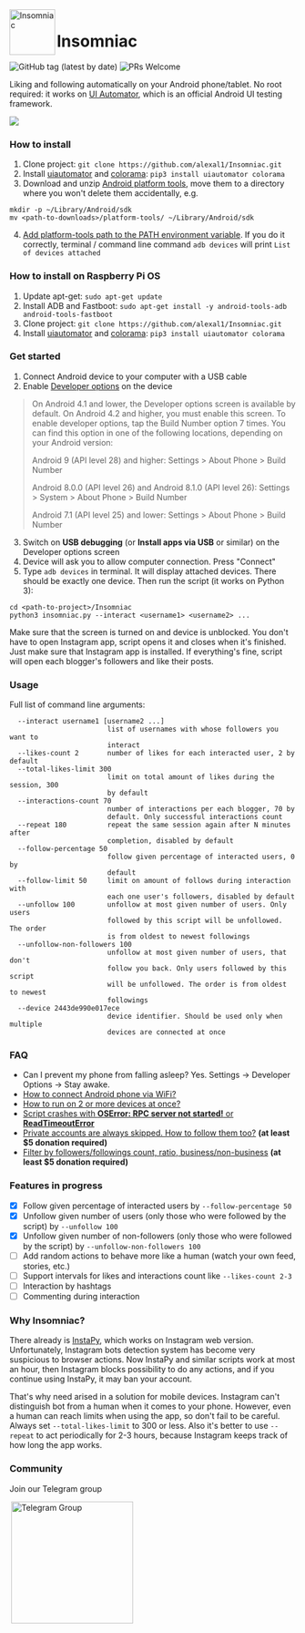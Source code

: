 <img align="left" width="80" height="80" src="https://raw.githubusercontent.com/alexal1/Insomniac/master/res/icon.jpg" alt="Insomniac">

# Insomniac
![GitHub tag (latest by date)](https://img.shields.io/github/v/tag/alexal1/Insomniac?label=latest%20version)
![PRs Welcome](https://img.shields.io/badge/PRs-welcome-brightgreen.svg?style=flat)

Liking and following automatically on your Android phone/tablet. No root required: it works on [UI Automator](https://developer.android.com/training/testing/ui-automator), which is an official Android UI testing framework.

<img src="https://raw.githubusercontent.com/alexal1/Insomniac/master/res/demo.gif">

### How to install
1. Clone project: `git clone https://github.com/alexal1/Insomniac.git`
2. Install [uiautomator](https://github.com/xiaocong/uiautomator) and [colorama](https://pypi.org/project/colorama/): `pip3 install uiautomator colorama`
3. Download and unzip [Android platform tools](https://developer.android.com/studio/releases/platform-tools), move them to a directory where you won't delete them accidentally, e.g.
```
mkdir -p ~/Library/Android/sdk
mv <path-to-downloads>/platform-tools/ ~/Library/Android/sdk
```
4. [Add platform-tools path to the PATH environment variable](https://github.com/alexal1/Insomniac/wiki/Adding-platform-tools-to-the-PATH-environment-variable). If you do it correctly, terminal / command line command `adb devices` will print `List of devices attached`

### How to install on Raspberry Pi OS
1. Update apt-get: `sudo apt-get update`
2. Install ADB and Fastboot: `sudo apt-get install -y android-tools-adb android-tools-fastboot`
3. Clone project: `git clone https://github.com/alexal1/Insomniac.git`
4. Install [uiautomator](https://github.com/xiaocong/uiautomator) and [colorama](https://pypi.org/project/colorama/): `pip3 install uiautomator colorama`

### Get started
1. Connect Android device to your computer with a USB cable
2. Enable [Developer options](https://developer.android.com/studio/debug/dev-options#enable) on the device
>On Android 4.1 and lower, the Developer options screen is available by default. On Android 4.2 and higher, you must enable this screen. To enable developer options, tap the Build Number option 7 times. You can find this option in one of the following locations, depending on your Android version:
>
> Android 9 (API level 28) and higher: Settings > About Phone > Build Number
>
> Android 8.0.0 (API level 26) and Android 8.1.0 (API level 26): Settings > System > About Phone > Build Number
>
> Android 7.1 (API level 25) and lower: Settings > About Phone > Build Number
3. Switch on **USB debugging** (or **Install apps via USB** or similar) on the Developer options screen
4. Device will ask you to allow computer connection. Press "Connect"
5. Type `adb devices` in terminal. It will display attached devices. There should be exactly one device. Then run the script (it works on Python 3):
```
cd <path-to-project>/Insomniac
python3 insomniac.py --interact <username1> <username2> ...
```
Make sure that the screen is turned on and device is unblocked. You don't have to open Instagram app, script opens it and closes when it's finished. Just make sure that Instagram app is installed. If everything's fine, script will open each blogger's followers and like their posts.

### Usage
Full list of command line arguments:
```
  --interact username1 [username2 ...]
                        list of usernames with whose followers you want to
                        interact
  --likes-count 2       number of likes for each interacted user, 2 by default
  --total-likes-limit 300
                        limit on total amount of likes during the session, 300
                        by default
  --interactions-count 70
                        number of interactions per each blogger, 70 by
                        default. Only successful interactions count
  --repeat 180          repeat the same session again after N minutes after
                        completion, disabled by default
  --follow-percentage 50
                        follow given percentage of interacted users, 0 by
                        default
  --follow-limit 50     limit on amount of follows during interaction with
                        each one user's followers, disabled by default
  --unfollow 100        unfollow at most given number of users. Only users
                        followed by this script will be unfollowed. The order
                        is from oldest to newest followings
  --unfollow-non-followers 100
                        unfollow at most given number of users, that don't
                        follow you back. Only users followed by this script
                        will be unfollowed. The order is from oldest to newest
                        followings
  --device 2443de990e017ece
                        device identifier. Should be used only when multiple
                        devices are connected at once
```

### FAQ
- Can I prevent my phone from falling asleep? Yes. Settings -> Developer Options -> Stay awake.
- [How to connect Android phone via WiFi?](https://www.patreon.com/posts/connect-android-38655552)
- [How to run on 2 or more devices at once?](https://www.patreon.com/posts/38683736)
- [Script crashes with **OSError: RPC server not started!** or **ReadTimeoutError**](https://www.patreon.com/posts/problems-with-to-38702683)
- [Private accounts are always skipped. How to follow them too?](https://www.patreon.com/posts/enable-private-39097751) **(at least $5 donation required)**
- [Filter by followers/followings count, ratio, business/non-business](https://www.patreon.com/posts/38826184) **(at least $5 donation required)**

### Features in progress
- [x] Follow given percentage of interacted users by `--follow-percentage 50`
- [x] Unfollow given number of users (only those who were followed by the script) by `--unfollow 100`
- [x] Unfollow given number of non-followers (only those who were followed by the script) by `--unfollow-non-followers 100`
- [ ] Add random actions to behave more like a human (watch your own feed, stories, etc.)
- [ ] Support intervals for likes and interactions count like `--likes-count 2-3`
- [ ] Interaction by hashtags
- [ ] Commenting during interaction

### Why Insomniac?
There already is [InstaPy](https://github.com/timgrossmann/InstaPy), which works on Instagram web version. Unfortunately, Instagram bots detection system has become very suspicious to browser actions. Now InstaPy and similar scripts work at most an hour, then Instagram blocks possibility to do any actions, and if you continue using InstaPy, it may ban your account.

That's why need arised in a solution for mobile devices. Instagram can't distinguish bot from a human when it comes to your phone. However, even a human can reach limits when using the app, so don't fail to be careful. Always set `--total-likes-limit` to 300 or less. Also it's better to use `--repeat` to act periodically for 2-3 hours, because Instagram keeps track of how long the app works.

### Community
Join our Telegram group

<a href="https://t.me/insomniac_chat">
  <img hspace="3" alt="Telegram Group" src="https://raw.githubusercontent.com/alexal1/Insomniac/master/res/telegram.png" width=214/>
</a>
